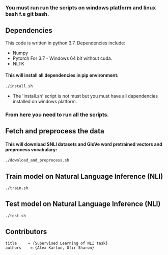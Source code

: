 ### You must run run the scripts on windows platform and linux bash f.e git bash.
## Dependencies
This code is written in python 3.7. Dependencies include:
* Numpy
* Pytorch For 3.7 - Windows 64 bit without cuda.
* NLTK
#### This will install all dependencies in pip environment:
```bash
./install.sh
```
* The 'install.sh' script is not must but you must have all dependencies installed on windows platform.
### From here you need to run all the scripts.
## Fetch and preprocess the data
#### This will download SNLI datasets and GloVe word pretrained vectors and preprocess vocabulary:
```bash
./download_and_preprocess.sh
```
## Train model on Natural Language Inference (NLI)
```bash
./train.sh
```
## Test model on Natural Language Inference (NLI)
```bash
./test.sh
```
## Contributors
```
title     = {Supervised Learning of NLI task}
authors    = {Alex Kartun, Ofir Sharon}
```
